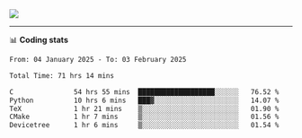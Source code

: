 <picture>
  <source
  srcset="https://github-readme-stats.vercel.app/api?username=sant0s12&show_icons=true&theme=dark"
  media="(prefers-color-scheme: dark)"
  />
  <source
  srcset="https://github-readme-stats.vercel.app/api?username=sant0s12&show_icons=true"
  media="(prefers-color-scheme: light)"
  />
  <img src="https://github-readme-stats.vercel.app/api?username=sant0s12&show_icons=true" />
</picture>

---

📊 **Coding stats**

<!--START_SECTION:waka-->

```txt
From: 04 January 2025 - To: 03 February 2025

Total Time: 71 hrs 14 mins

C               54 hrs 55 mins  ███████████████████░░░░░░   76.52 %
Python          10 hrs 6 mins   ███▓░░░░░░░░░░░░░░░░░░░░░   14.07 %
TeX             1 hr 21 mins    ▒░░░░░░░░░░░░░░░░░░░░░░░░   01.90 %
CMake           1 hr 7 mins     ▒░░░░░░░░░░░░░░░░░░░░░░░░   01.56 %
Devicetree      1 hr 6 mins     ▒░░░░░░░░░░░░░░░░░░░░░░░░   01.54 %
```

<!--END_SECTION:waka-->
